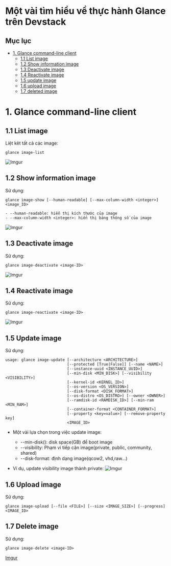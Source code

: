 # Một vài tìm hiểu về thực hành Glance trên Devstack

## Mục lục

* [1. Glance command-line client](#1)
    * [1.1 List image](#11)
    * [1.2 Show information image](#12)
    * [1.3 Deactivate image](#13)
    * [1.4 Reactivate image](#14)
    * [1.5 update image](#15)
    * [1.6 upload image](#16)
    * [1.7 deleted image](#17)


<a name="1"></a>

# 1. Glance command-line client

<a name="11"></a>

## 1.1 List image

Liệt kêt tất cả các image:

```
glance image-list
```
![Imgur](https://i.imgur.com/nwY7VKa.png)

<a name="12"></a>

## 1.2 Show information image

Sử dụng:
```
glance image-show [--human-readable] [--max-column-width <integer>] <image_ID>
```
    - --human-readable: hiển thị kích thước của image
    - --max-column-width <integer>: hiển thị bảng thông số của image
![Imgur](https://i.imgur.com/JNNCoUM.png)

<a name="13"></a>

## 1.3 Deactivate image

Sử dụng:
```
glance image-deactivate <image-ID>
```
![Imgur](https://i.imgur.com/U09qOxz.png)

<a name="14"></a>

## 1.4 Reactivate image

Sử dụng:
```
glance image-reactivate <image-ID>
```
![Imgur](https://i.imgur.com/kI3yHnM.png)

<a name="15"></a>

## 1.5 Update image

Sử dụng:
```
usage: glance image-update [--architecture <ARCHITECTURE>]
                           [--protected [True|False]] [--name <NAME>]
                           [--instance-uuid <INSTANCE_UUID>]
                           [--min-disk <MIN_DISK>] [--visibility <VISIBILITY>]
                           [--kernel-id <KERNEL_ID>]
                           [--os-version <OS_VERSION>]
                           [--disk-format <DISK_FORMAT>]
                           [--os-distro <OS_DISTRO>] [--owner <OWNER>]
                           [--ramdisk-id <RAMDISK_ID>] [--min-ram <MIN_RAM>]
                           [--container-format <CONTAINER_FORMAT>]
                           [--property <key=value>] [--remove-property key]
                           <IMAGE_ID>
```
- Một vài lựa chọn trong việc update image:
    - --min-disk(): disk space(GB) để boot image
    - --visibility: Phạm vi tiếp cận image(private, public, community, shared)
    - --disk-format: định dạng image(qcow2, vhd,raw...)

- Ví dụ, update visibility image thành private:
![Imgur](https://i.imgur.com/PAq9WNx.png)

<a name="16"></a>

## 1.6 Upload image

Sử dụng:
```
glance image-upload [--file <FILE>] [--size <IMAGE_SIZE>] [--progress] <IMAGE_ID>
```

<a name="17"></a>

## 1.7 Delete image

Sử dụng:
```
glance image-delete <image-ID>
```
[Imgur](https://i.imgur.com/UgbP2ze.png)
```

